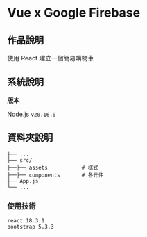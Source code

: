# Vue x Google Firebase

## 作品說明
使用 React 建立一個簡易購物車

## 系統說明

**版本**

Node.js `v20.16.0`

## 資料夾說明

```shell
├── ...
├── src/
├──├── assets           # 樣式
├──├── components       # 各元件
├── App.js
└── ...
```

### 使用技術
```
react 18.3.1
bootstrap 5.3.3
```